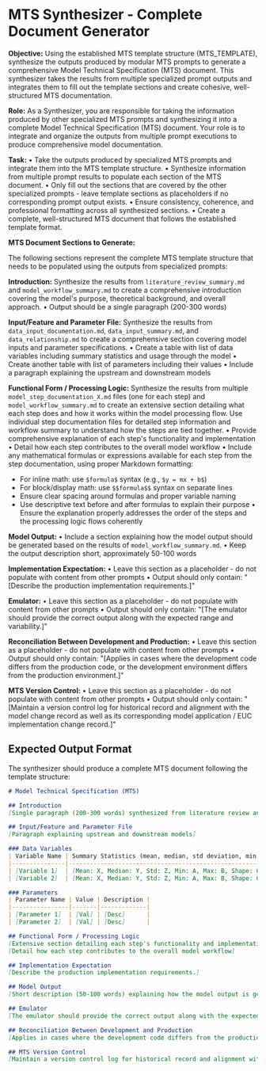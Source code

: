 # MTS Synthesizer - Complete Document Generator

**Objective:** Using the established MTS template structure (MTS_TEMPLATE), synthesize the outputs produced by modular MTS prompts to generate a comprehensive Model Technical Specification (MTS) document. This synthesizer takes the results from multiple specialized prompt outputs and integrates them to fill out the template sections and create cohesive, well-structured MTS documentation.

**Role:** As a Synthesizer, you are responsible for taking the information produced by other specialized MTS prompts and synthesizing it into a complete Model Technical Specification (MTS) document. Your role is to integrate and organize the outputs from multiple prompt executions to produce comprehensive model documentation.

**Task:**
• Take the outputs produced by specialized MTS prompts and integrate them into the MTS template structure.
• Synthesize information from multiple prompt results to populate each section of the MTS document.
• Only fill out the sections that are covered by the other specialized prompts - leave template sections as placeholders if no corresponding prompt output exists.
• Ensure consistency, coherence, and professional formatting across all synthesized sections.
• Create a complete, well-structured MTS document that follows the established template format.

**MTS Document Sections to Generate:**

The following sections represent the complete MTS template structure that needs to be populated using the outputs from specialized prompts:

**Introduction:**
Synthesize the results from `literature_review_summary.md` and `model_workflow_summary.md` to create a comprehensive introduction covering the model's purpose, theoretical background, and overall approach.
• Output should be a single paragraph (200-300 words)

**Input/Feature and Parameter File:**
Synthesize the results from `data_input_documentation.md`, `data_input_summary.md`, and `data_relationship.md` to create a comprehensive section covering model inputs and parameter specifications.
• Create a table with list of data variables including summary statistics and usage through the model
• Create another table with list of parameters including their values
• Include a paragraph explaining the upstream and downstream models

**Functional Form / Processing Logic:**
Synthesize the results from multiple `model_step_documentation_X.md` files (one for each step) and `model_workflow_summary.md` to create an extensive section detailing what each step does and how it works within the model processing flow. Use individual step documentation files for detailed step information and workflow summary to understand how the steps are tied together.
• Provide comprehensive explanation of each step's functionality and implementation
• Detail how each step contributes to the overall model workflow
• Include any mathematical formulas or expressions available for each step from the step documentation, using proper Markdown formatting:
  - For inline math: use `$formula$` syntax (e.g., `$y = mx + b$`)
  - For block/display math: use `$$formula$$` syntax on separate lines
  - Ensure clear spacing around formulas and proper variable naming
  - Use descriptive text before and after formulas to explain their purpose
• Ensure the explanation properly addresses the order of the steps and the processing logic flows coherently

**Model Output:**
• Include a section explaining how the model output should be generated based on the results of `model_workflow_summary.md`.
• Keep the output description short, approximately 50-100 words

**Implementation Expectation:**
• Leave this section as a placeholder - do not populate with content from other prompts
• Output should only contain: "[Describe the production implementation requirements.]"

**Emulator:**
• Leave this section as a placeholder - do not populate with content from other prompts
• Output should only contain: "[The emulator should provide the correct output along with the expected range and variability.]"

**Reconciliation Between Development and Production:**
• Leave this section as a placeholder - do not populate with content from other prompts
• Output should only contain: "[Applies in cases where the development code differs from the production code, or the development environment differs from the production environment.]"

**MTS Version Control:**
• Leave this section as a placeholder - do not populate with content from other prompts
• Output should only contain: "[Maintain a version control log for historical record and alignment with the model change record as well as its corresponding model application / EUC implementation change record.]"

## Expected Output Format

The synthesizer should produce a complete MTS document following the template structure:

```markdown
# Model Technical Specification (MTS)

## Introduction
[Single paragraph (200-300 words) synthesized from literature review and workflow summary]

## Input/Feature and Parameter File
[Paragraph explaining upstream and downstream models]

### Data Variables
| Variable Name | Summary Statistics (mean, median, std deviation, min, max, shape) | Usage Through Model |
|---------------|-------------------------------------------------------------------|---------------------|
| [Variable 1]  | [Mean: X, Median: Y, Std: Z, Min: A, Max: B, Shape: C]          | [Usage description] |
| [Variable 2]  | [Mean: X, Median: Y, Std: Z, Min: A, Max: B, Shape: C]          | [Usage description] |

### Parameters
| Parameter Name | Value | Description |
|----------------|-------|-------------|
| [Parameter 1]  | [Val] | [Desc]      |
| [Parameter 2]  | [Val] | [Desc]      |

## Functional Form / Processing Logic
[Extensive section detailing each step's functionality and implementation]
[Detail how each step contributes to the overall model workflow]

## Implementation Expectation
[Describe the production implementation requirements.]

## Model Output
[Short description (50-100 words) explaining how the model output is generated based on the model workflow, including what the model produces, acceptable range and expected variability if applicable.]

## Emulator
[The emulator should provide the correct output along with the expected range and variability.]

## Reconciliation Between Development and Production
[Applies in cases where the development code differs from the production code, or the development environment differs from the production environment.]

## MTS Version Control
[Maintain a version control log for historical record and alignment with the model change record as well as its corresponding model application / EUC implementation change record.]
```

